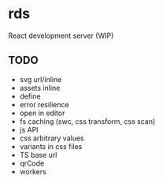 # rds

React development server (WIP)

## TODO

- svg url/inline
- assets inline
- define
- error resilience
- open in editor
- fs caching (swc, css transform, css scan)
- js API
- css arbitrary values
- variants in css files
- TS base url
- qrCode
- workers
